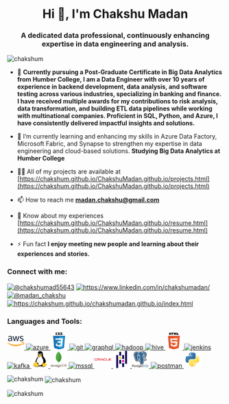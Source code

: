 <h1 align="center">Hi 👋, I'm Chakshu Madan</h1>
<h3 align="center">A dedicated data professional, continuously enhancing expertise in data engineering and analysis.</h3>

<p align="left"> <img src="https://komarev.com/ghpvc/?username=chakshum&label=Profile%20views&color=0e75b6&style=flat" alt="chakshum" /> </p>

- 🔭 **Currently pursuing a Post-Graduate Certificate in Big Data Analytics from Humber College, I am a Data Engineer with over 10 years of experience in backend development, data analysis, and software testing across various industries, specializing in banking and finance. I have received multiple awards for my contributions to risk analysis, data transformation, and building ETL data pipelines while working with multinational companies. Proficient in SQL, Python, and Azure, I have consistently delivered impactful insights and solutions.**

- 🌱 I’m currently learning and enhancing my skills in Azure Data Factory, Microsoft Fabric, and Synapse to strengthen my expertise in data engineering and cloud-based solutions. **Studying Big Data Analytics at Humber College**

- 👨‍💻 All of my projects are available at [https://chakshum.github.io/ChakshuMadan.github.io/projects.html](https://chakshum.github.io/ChakshuMadan.github.io/projects.html)

- 📫 How to reach me **madan.chakshu@gmail.com**

- 📄 Know about my experiences [https://chakshum.github.io/ChakshuMadan.github.io/resume.html](https://chakshum.github.io/ChakshuMadan.github.io/resume.html)

- ⚡ Fun fact **I enjoy meeting new people and learning about their experiences and stories.**

<h3 align="left">Connect with me:</h3>
<p align="left">
<a href="https://twitter.com/@chakshumad55643" target="blank"><img align="center" src="https://raw.githubusercontent.com/rahuldkjain/github-profile-readme-generator/master/src/images/icons/Social/twitter.svg" alt="@chakshumad55643" height="30" width="40" /></a>
<a href="https://linkedin.com/in/https://www.linkedin.com/in/chakshumadan/" target="blank"><img align="center" src="https://raw.githubusercontent.com/rahuldkjain/github-profile-readme-generator/master/src/images/icons/Social/linked-in-alt.svg" alt="https://www.linkedin.com/in/chakshumadan/" height="30" width="40" /></a>
<a href="https://www.hackerrank.com/@madan_chakshu" target="blank"><img align="center" src="https://raw.githubusercontent.com/rahuldkjain/github-profile-readme-generator/master/src/images/icons/Social/hackerrank.svg" alt="@madan_chakshu" height="30" width="40" /></a>
<a href="/https://chakshum.github.io/chakshumadan.github.io/index.html" target="blank"><img align="center" src="https://raw.githubusercontent.com/rahuldkjain/github-profile-readme-generator/master/src/images/icons/Social/rss.svg" alt="https://chakshum.github.io/chakshumadan.github.io/index.html" height="30" width="40" /></a>
</p>

<h3 align="left">Languages and Tools:</h3>
<p align="left"> <a href="https://aws.amazon.com" target="_blank" rel="noreferrer"> <img src="https://raw.githubusercontent.com/devicons/devicon/master/icons/amazonwebservices/amazonwebservices-original-wordmark.svg" alt="aws" width="40" height="40"/> </a> <a href="https://azure.microsoft.com/en-in/" target="_blank" rel="noreferrer"> <img src="https://www.vectorlogo.zone/logos/microsoft_azure/microsoft_azure-icon.svg" alt="azure" width="40" height="40"/> </a> <a href="https://www.w3schools.com/css/" target="_blank" rel="noreferrer"> <img src="https://raw.githubusercontent.com/devicons/devicon/master/icons/css3/css3-original-wordmark.svg" alt="css3" width="40" height="40"/> </a> <a href="https://git-scm.com/" target="_blank" rel="noreferrer"> <img src="https://www.vectorlogo.zone/logos/git-scm/git-scm-icon.svg" alt="git" width="40" height="40"/> </a> <a href="https://graphql.org" target="_blank" rel="noreferrer"> <img src="https://www.vectorlogo.zone/logos/graphql/graphql-icon.svg" alt="graphql" width="40" height="40"/> </a> <a href="https://hadoop.apache.org/" target="_blank" rel="noreferrer"> <img src="https://www.vectorlogo.zone/logos/apache_hadoop/apache_hadoop-icon.svg" alt="hadoop" width="40" height="40"/> </a> <a href="https://hive.apache.org/" target="_blank" rel="noreferrer"> <img src="https://www.vectorlogo.zone/logos/apache_hive/apache_hive-icon.svg" alt="hive" width="40" height="40"/> </a> <a href="https://www.w3.org/html/" target="_blank" rel="noreferrer"> <img src="https://raw.githubusercontent.com/devicons/devicon/master/icons/html5/html5-original-wordmark.svg" alt="html5" width="40" height="40"/> </a> <a href="https://www.jenkins.io" target="_blank" rel="noreferrer"> <img src="https://www.vectorlogo.zone/logos/jenkins/jenkins-icon.svg" alt="jenkins" width="40" height="40"/> </a> <a href="https://kafka.apache.org/" target="_blank" rel="noreferrer"> <img src="https://www.vectorlogo.zone/logos/apache_kafka/apache_kafka-icon.svg" alt="kafka" width="40" height="40"/> </a> <a href="https://www.linux.org/" target="_blank" rel="noreferrer"> <img src="https://raw.githubusercontent.com/devicons/devicon/master/icons/linux/linux-original.svg" alt="linux" width="40" height="40"/> </a> <a href="https://www.mongodb.com/" target="_blank" rel="noreferrer"> <img src="https://raw.githubusercontent.com/devicons/devicon/master/icons/mongodb/mongodb-original-wordmark.svg" alt="mongodb" width="40" height="40"/> </a> <a href="https://www.microsoft.com/en-us/sql-server" target="_blank" rel="noreferrer"> <img src="https://www.svgrepo.com/show/303229/microsoft-sql-server-logo.svg" alt="mssql" width="40" height="40"/> </a> <a href="https://www.oracle.com/" target="_blank" rel="noreferrer"> <img src="https://raw.githubusercontent.com/devicons/devicon/master/icons/oracle/oracle-original.svg" alt="oracle" width="40" height="40"/> </a> <a href="https://pandas.pydata.org/" target="_blank" rel="noreferrer"> <img src="https://raw.githubusercontent.com/devicons/devicon/2ae2a900d2f041da66e950e4d48052658d850630/icons/pandas/pandas-original.svg" alt="pandas" width="40" height="40"/> </a> <a href="https://www.postgresql.org" target="_blank" rel="noreferrer"> <img src="https://raw.githubusercontent.com/devicons/devicon/master/icons/postgresql/postgresql-original-wordmark.svg" alt="postgresql" width="40" height="40"/> </a> <a href="https://postman.com" target="_blank" rel="noreferrer"> <img src="https://www.vectorlogo.zone/logos/getpostman/getpostman-icon.svg" alt="postman" width="40" height="40"/> </a> <a href="https://www.python.org" target="_blank" rel="noreferrer"> <img src="https://raw.githubusercontent.com/devicons/devicon/master/icons/python/python-original.svg" alt="python" width="40" height="40"/> </a> </p>

<p><img align="left" src="https://github-readme-stats.vercel.app/api/top-langs?username=chakshum&show_icons=true&locale=en&layout=compact" alt="chakshum" /></p>

<p>&nbsp;<img align="center" src="https://github-readme-stats.vercel.app/api?username=chakshum&show_icons=true&locale=en" alt="chakshum" /></p>

<p><img align="center" src="https://github-readme-streak-stats.herokuapp.com/?user=chakshum&" alt="chakshum" /></p>
